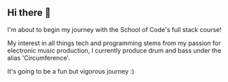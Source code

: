 ## Hi there 👋

I'm about to begin my journey with the School of Code's full stack course! 

My interest in all things tech and programming stems from my passion for electronic music production, I currently produce drum and bass under the alias 'Circumference'.

It's going to be a fun but vigorous journey :) 

